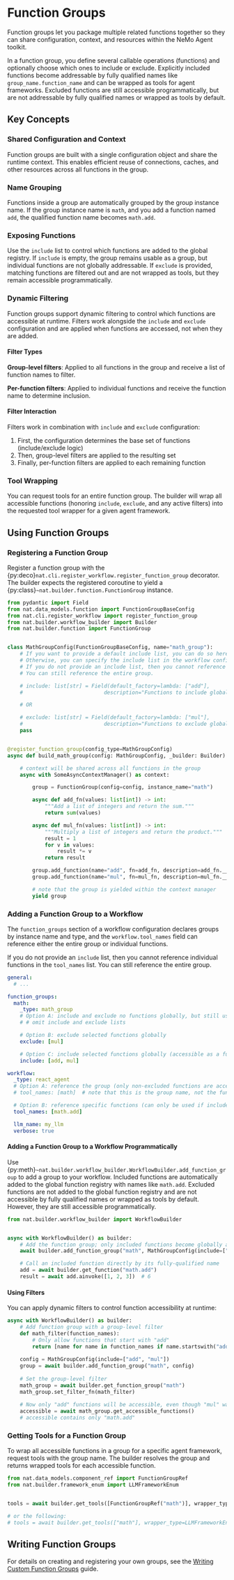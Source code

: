 <!--
SPDX-FileCopyrightText: Copyright (c) 2025, NVIDIA CORPORATION & AFFILIATES. All rights reserved.
SPDX-License-Identifier: Apache-2.0

Licensed under the Apache License, Version 2.0 (the "License");
you may not use this file except in compliance with the License.
You may obtain a copy of the License at

http://www.apache.org/licenses/LICENSE-2.0

Unless required by applicable law or agreed to in writing, software
distributed under the License is distributed on an "AS IS" BASIS,
WITHOUT WARRANTIES OR CONDITIONS OF ANY KIND, either express or implied.
See the License for the specific language governing permissions and
limitations under the License.
-->

# Function Groups

Function groups let you package multiple related functions together so they can share configuration, context, and resources within the NeMo Agent toolkit.

In a function group, you define several callable operations (functions) and optionally choose which ones to include or exclude. Explicitly included functions become addressable by fully qualified names like `group_name.function_name` and can be wrapped as tools for agent frameworks. Excluded functions are still accessible programmatically, but are not addressable by fully qualified names or wrapped as tools by default.

## Key Concepts

### Shared Configuration and Context

Function groups are built with a single configuration object and share the runtime context. This enables efficient reuse of connections, caches, and other resources across all functions in the group.

### Name Grouping

Functions inside a group are automatically grouped by the group instance name. If the group instance name is `math`, and you add a function named `add`, the qualified function name becomes `math.add`.

### Exposing Functions

Use the `include` list to control which functions are added to the global registry. If `include` is empty, the group remains usable as a group, but individual functions are not globally addressable. If `exclude` is provided, matching functions are filtered out and are not wrapped as tools, but they remain accessible programmatically.

### Dynamic Filtering

Function groups support dynamic filtering to control which functions are accessible at runtime. Filters work alongside the `include` and `exclude` configuration and are applied when functions are accessed, not when they are added.

#### Filter Types

**Group-level filters**: Applied to all functions in the group and receive a list of function names to filter.

**Per-function filters**: Applied to individual functions and receive the function name to determine inclusion.

#### Filter Interaction

Filters work in combination with `include` and `exclude` configuration:

1. First, the configuration determines the base set of functions (include/exclude logic)
2. Then, group-level filters are applied to the resulting set
3. Finally, per-function filters are applied to each remaining function

### Tool Wrapping

You can request tools for an entire function group. The builder will wrap all accessible functions (honoring `include`, `exclude`, and any active filters) into the requested tool wrapper for a given agent framework.

## Using Function Groups

### Registering a Function Group

Register a function group with the {py:deco}`nat.cli.register_workflow.register_function_group` decorator. The builder expects the registered coroutine to yield a {py:class}`~nat.builder.function.FunctionGroup` instance.

```python
from pydantic import Field
from nat.data_models.function import FunctionGroupBaseConfig
from nat.cli.register_workflow import register_function_group
from nat.builder.workflow_builder import Builder
from nat.builder.function import FunctionGroup


class MathGroupConfig(FunctionGroupBaseConfig, name="math_group"):
    # If you want to provide a default include list, you can do so here.
    # Otherwise, you can specify the include list in the workflow configuration.
    # If you do not provide an include list, then you cannot reference individual functions in the tool_names list.
    # You can still reference the entire group.

    # include: list[str] = Field(default_factory=lambda: ["add"],
    #                          description="Functions to include globally")

    # OR

    # exclude: list[str] = Field(default_factory=lambda: ["mul"],
    #                          description="Functions to exclude globally")
    pass


@register_function_group(config_type=MathGroupConfig)
async def build_math_group(config: MathGroupConfig, _builder: Builder):

    # context will be shared across all functions in the group
    async with SomeAsyncContextManager() as context:

        group = FunctionGroup(config=config, instance_name="math")

        async def add_fn(values: list[int]) -> int:
            """Add a list of integers and return the sum."""
            return sum(values)

        async def mul_fn(values: list[int]) -> int:
            """Multiply a list of integers and return the product."""
            result = 1
            for v in values:
                result *= v
            return result

        group.add_function(name="add", fn=add_fn, description=add_fn.__doc__)
        group.add_function(name="mul", fn=mul_fn, description=mul_fn.__doc__)

        # note that the group is yielded within the context manager
        yield group
```

### Adding a Function Group to a Workflow

The `function_groups` section of a workflow configuration declares groups by instance name and type, and the `workflow.tool_names` field can reference either the entire group or individual functions.

If you do not provide an `include` list, then you cannot reference individual functions in the `tool_names` list. You can still reference the entire group.

```yaml
general:
  # ...

function_groups:
  math:
    _type: math_group
    # Option A: include and exclude no functions globally, but still usable as a group
    # # omit include and exclude lists

    # Option B: exclude selected functions globally
    exclude: [mul]

    # Option C: include selected functions globally (accessible as a function named math.add, math.mul)
    include: [add, mul]

workflow:
  _type: react_agent
  # Option A: reference the group (only non-excluded functions are accessible)
  # tool_names: [math]  # note that this is the group name, not the function name

  # Option B: reference specific functions (can only be used if include list is provided)
  tool_names: [math.add]

  llm_name: my_llm
  verbose: true
```


#### Adding a Function Group to a Workflow Programmatically

Use {py:meth}`~nat.builder.workflow_builder.WorkflowBuilder.add_function_group` to add a group to your workflow. Included functions are automatically added to the global function registry with names like `math.add`. Excluded functions are not added to the global function registry and are not accessible by fully qualified names or wrapped as tools by default. However, they are still accessible programmatically.

```python
from nat.builder.workflow_builder import WorkflowBuilder


async with WorkflowBuilder() as builder:
    # Add the function group; only included functions become globally available
    await builder.add_function_group("math", MathGroupConfig(include=["add"]))

    # Call an included function directly by its fully-qualified name
    add = await builder.get_function("math.add")
    result = await add.ainvoke([1, 2, 3])  # 6
```

#### Using Filters

You can apply dynamic filters to control function accessibility at runtime:

```python
async with WorkflowBuilder() as builder:
    # Add function group with a group-level filter
    def math_filter(function_names):
        # Only allow functions that start with "add"
        return [name for name in function_names if name.startswith("add")]
    
    config = MathGroupConfig(include=["add", "mul"])
    group = await builder.add_function_group("math", config)
    
    # Set the group-level filter
    math_group = await builder.get_function_group("math")
    math_group.set_filter_fn(math_filter)
    
    # Now only "add" functions will be accessible, even though "mul" was included
    accessible = await math_group.get_accessible_functions()
    # accessible contains only "math.add"
```

### Getting Tools for a Function Group

To wrap all accessible functions in a group for a specific agent framework, request tools with the group name. The builder resolves the group and returns wrapped tools for each accessible function.

```python
from nat.data_models.component_ref import FunctionGroupRef
from nat.builder.framework_enum import LLMFrameworkEnum


tools = await builder.get_tools([FunctionGroupRef("math")], wrapper_type=LLMFrameworkEnum.LANGCHAIN)

# or the following:
# tools = await builder.get_tools(["math"], wrapper_type=LLMFrameworkEnum.LANGCHAIN)
```

## Writing Function Groups

For details on creating and registering your own groups, see the [Writing Custom Function Groups](../extend/function-groups.md) guide.
